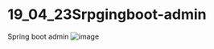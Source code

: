 # 19_04_23Srpgingboot-admin
Spring boot admin
![image](https://github.com/1772525701/19_04_23Srpgingboot-admin/img.png)
